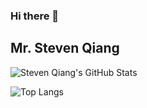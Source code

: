 ### Hi there 👋

## Mr. Steven Qiang
![Steven Qiang's GitHub Stats](https://github-readme-stats.vercel.app/api?username=qiangmouren&hide=issue,prs)


![Top Langs](https://github-readme-stats.vercel.app/api/top-langs/?username=qiangmouren&layout=compact&hide=html)

